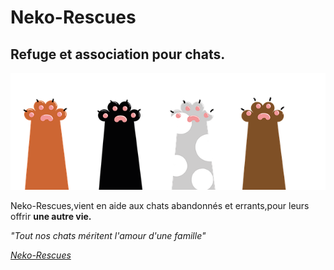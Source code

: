 # Neko-Rescues

## Refuge et association pour chats.

![GitHub Logo](Paw.png)

 Neko-Rescues,vient en aide aux chats abandonnés et errants,pour leurs offrir **une autre vie.**
 
 *"Tout nos chats méritent l'amour d'une famille"*
 
 *[Neko-Rescues](https://lynnfoy.github.io/one-pager/)*
 
 
